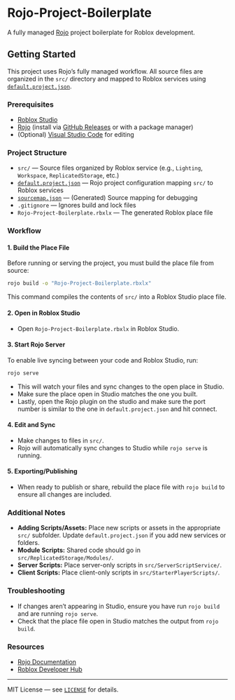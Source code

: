 # Rojo-Project-Boilerplate

A fully managed [Rojo](https://github.com/rojo-rbx/rojo) project boilerplate for Roblox development.

## Getting Started

This project uses Rojo’s fully managed workflow. All source files are organized in the `src/` directory and mapped to Roblox services using [`default.project.json`](default.project.json).

### Prerequisites

- [Roblox Studio](https://www.roblox.com/create)
- [Rojo](https://rojo.space/) (install via [GitHub Releases](https://github.com/rojo-rbx/rojo/releases) or with a package manager)
- (Optional) [Visual Studio Code](https://code.visualstudio.com/) for editing

### Project Structure

- `src/` — Source files organized by Roblox service (e.g., `Lighting`, `Workspace`, `ReplicatedStorage`, etc.)
- [`default.project.json`](default.project.json) — Rojo project configuration mapping `src/` to Roblox services
- [`sourcemap.json`](sourcemap.json) — (Generated) Source mapping for debugging
- `.gitignore` — Ignores build and lock files
- `Rojo-Project-Boilerplate.rbxlx` — The generated Roblox place file

### Workflow

#### 1. Build the Place File

Before running or serving the project, you must build the place file from source:

```sh
rojo build -o "Rojo-Project-Boilerplate.rbxlx"
```

This command compiles the contents of `src/` into a Roblox Studio place file.

#### 2. Open in Roblox Studio

- Open `Rojo-Project-Boilerplate.rbxlx` in Roblox Studio.

#### 3. Start Rojo Server

To enable live syncing between your code and Roblox Studio, run:

```sh
rojo serve
```

- This will watch your files and sync changes to the open place in Studio.
- Make sure the place open in Studio matches the one you built.
- Lastly, open the Rojo plugin on the studio and make sure the port number is similar to the one in `default.project.json` and hit connect.

#### 4. Edit and Sync

- Make changes to files in `src/`.
- Rojo will automatically sync changes to Studio while `rojo serve` is running.

#### 5. Exporting/Publishing

- When ready to publish or share, rebuild the place file with `rojo build` to ensure all changes are included.

### Additional Notes

- **Adding Scripts/Assets:** Place new scripts or assets in the appropriate `src/` subfolder. Update `default.project.json` if you add new services or folders.
- **Module Scripts:** Shared code should go in `src/ReplicatedStorage/Modules/`.
- **Server Scripts:** Place server-only scripts in `src/ServerScriptService/`.
- **Client Scripts:** Place client-only scripts in `src/StarterPlayerScripts/`.

### Troubleshooting

- If changes aren’t appearing in Studio, ensure you have run `rojo build` and are running `rojo serve`.
- Check that the place file open in Studio matches the output from `rojo build`.

### Resources

- [Rojo Documentation](https://rojo.space/docs)
- [Roblox Developer Hub](https://create.roblox.com/docs)

---

MIT License — see [`LICENSE`](LICENSE) for details.
